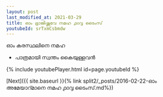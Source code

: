 ```yaml
---
layout: post
last_modified_at: 2021-03-29
title: ഓം ഭ്രാജിഷ്ണവേ നമഹ ൧൦൮ ടൈംസ്
youtubeId: srTxmCsbmdw
---
```

 
 
 ഓം കരസ്ഥലിനെ നമഹ 
 
 -  പാത്രമായി സ്വന്തം കൈയുള്ളവൻ 
 
  
 
  
 
 
 
 
 
 


{% include youtubePlayer.html id=page.youtubeId %}
 
[Next]({{ site.baseurl }}{% link  split2/_posts/2016-02-22-ഓം അമേയാറ്മാനെ നമഹ ൧൦൮ ടൈംസ്.md%})
 
